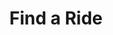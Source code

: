 ---
title: "Find a Ride"
image: /img/logo2.svg
type: findaride
description: Find a Park Ride to attend
blurb:
  heading: Find a Park Ride
  text:
    - Find a local ride on the website, or start one in your area. Rock up before 8am on Sunday, and ride with others, for great justice!

    - The ride is a to-and-from ride, with a social break in the middle to grab a cup of coffee and for kids to play in the park. Ride at your own pace, and everyone catches up when you arrive at the mid-way point.

---